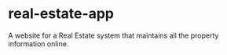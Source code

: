 # real-estate-app

A website for a Real Estate system that maintains all the property information online.
